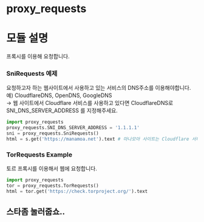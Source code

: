 # proxy_requests


# 모듈 설명
프록시를 이용해 요청합니다.



### SniRequests 예제

요청하고자 하는 웹사이트에서 사용하고 있는 서비스의 DNS주소를 이용해야합니다.  
예) CloudflareDNS, OpenDNS, GoogleDNS  
-> 웹 사이트에서 Cloudflare 서비스를 사용하고 있다면 CloudflareDNS로 SNI_DNS_SERVER_ADDRESS 를 지정해주세요. 

```python
import proxy_requests
proxy_requests.SNI_DNS_SERVER_ADDRESS = '1.1.1.1'
sni = proxy_requests.SniRequests()
html = s.get('https://manamoa.net').text # 마나모아 사이트는 Cloudflare 서비스를 사용함
```




### TorRequests Example

토르 프록시를 이용해서 웹에 요청합니다.

```python
import proxy_requests
tor = proxy_requests.TorRequests()
html = tor.get('https://check.torproject.org/').text
```


## 스타좀 눌러줍쇼..

